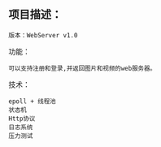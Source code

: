 ## 项目描述：

```
版本：WebServer v1.0
```

功能：

```
可以支持注册和登录,并返回图片和视频的web服务器。
```

技术：

```
epoll + 线程池 
状态机
Http协议
日志系统
压力测试
```



